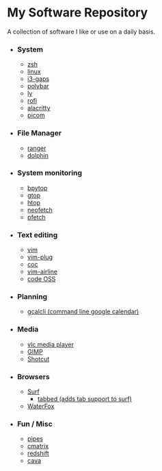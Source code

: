# My Software Repository
A collection of software I like or use on a daily basis.

* ### System
	* [zsh](https://github.com/zsh-users/zsh)
	* [linux](https://github.com/torvalds/linux)
	* [i3-gaps](https://github.com/Airblader/i3)
	* [polybar](https://github.com/polybar/polybar)
	* [ly](https://github.com/nullgemm/ly)
	* [rofi](https://github.com/davatorium/rofi)
	* [alacritty](https://github.com/alacritty/alacritty)
	* [picom](https://github.com/yshui/picom)

* ### File Manager
	* [ranger](https://github.com/ranger/ranger)
	* [dolphin](https://github.com/KDE/dolphin)

* ### System monitoring
	* [bpytop](https://github.com/aristocratos/bpytop)
	* [gtop](https://github.com/aksakalli/gtop)
	* [htop](https://github.com/hishamhm/htop)
	* [neofetch](https://github.com/dylanaraps/neofetch)
	* [pfetch](https://github.com/dylanaraps/pfetch)

* ### Text editing
	* [vim](https://github.com/vim/vim)
	* [vim-plug](https://github.com/junegunn/vim-plug)
	* [coc](https://github.com/neoclide/coc.nvim)
	* [vim-airline](https://github.com/vim-airline/vim-airline)
	* [code OSS](https://github.com/microsoft/vscode)

* ### Planning
	* [gcalcli (command line google calendar)](https://github.com/insanum/gcalcli)

* ### Media
	* [vlc media player](https://github.com/videolan/vlc)
	* [GIMP](https://github.com/GNOME/gimp)
	* [Shotcut](https://github.com/mltframework/shotcut)

* ### Browsers
	* [Surf](https://surf.suckless.org/)
		* [tabbed (adds tab support to surf)](https://tools.suckless.org/tabbed/)
	* [WaterFox](https://github.com/MrAlex94/Waterfox)

* ### Fun / Misc
	* [pipes](https://github.com/pipeseroni/pipes.sh)
	* [cmatrix](https://github.com/abishekvashok/cmatrix)
	* [redshift](https://github.com/jonls/redshift)
	* [cava](https://github.com/karlstav/cava)

